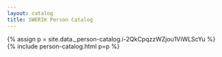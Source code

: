 ```yaml
---
layout: catalog
title: SWERIK Person Catalog
---
```

{% assign p = site.data._person-catalog.i-2QkCpqzzWZjou1ViWLScYu %}
{% include person-catalog.html p=p %}

